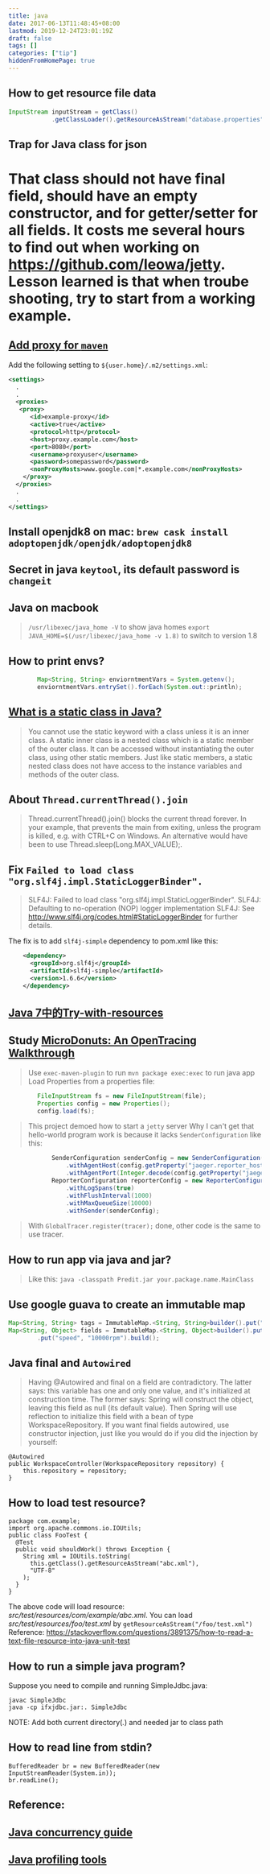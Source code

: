 ```yaml
---
title: java
date: 2017-06-13T11:48:45+08:00
lastmod: 2019-12-24T23:01:19Z
draft: false
tags: []
categories: ["tip"]
hiddenFromHomePage: true
---
```


## How to get resource file data

```java
InputStream inputStream = getClass()
			.getClassLoader().getResourceAsStream("database.properties");
```

## Trap for Java class for json

That class should not have final field, should have an empty constructor, and for getter/setter for all fields. It costs me several hours to find out when working on https://github.com/leowa/jetty. Lesson learned is that when troube shooting, try to start from a working example.
=======
## [Add proxy for `maven`](https://maven.apache.org/guides/mini/guide-proxies.html)

Add the following setting to `${user.home}/.m2/settings.xml`:

```xml
<settings>
  .
  .
  <proxies>
   <proxy>
      <id>example-proxy</id>
      <active>true</active>
      <protocol>http</protocol>
      <host>proxy.example.com</host>
      <port>8080</port>
      <username>proxyuser</username>
      <password>somepassword</password>
      <nonProxyHosts>www.google.com|*.example.com</nonProxyHosts>
    </proxy>
  </proxies>
  .
  .
</settings>
```

## Install openjdk8 on mac: `brew cask install adoptopenjdk/openjdk/adoptopenjdk8`

## Secret in java `keytool`, its default password is `changeit`

## Java on macbook
> `/usr/libexec/java_home -V` to show java homes 
> `export JAVA_HOME=$(/usr/libexec/java_home -v 1.8)` to switch to version 1.8

## How to print envs?

```java
        Map<String, String> enviorntmentVars = System.getenv();
        enviorntmentVars.entrySet().forEach(System.out::println);
```

## [What is a static class in Java?](https://www.tutorialspoint.com/What-is-a-static-class-in-Java)
> You cannot use the static keyword with a class unless it is an inner class. A static inner class is a nested class which is a static member of the outer class. It can be accessed without instantiating the outer class, using other static members. Just like static members, a static nested class does not have access to the instance variables and methods of the outer class.

##  About `Thread.currentThread().join`
> Thread.currentThread().join() blocks the current thread forever. In your example, that prevents the main from exiting, unless the program is killed, e.g. with CTRL+C on Windows.
> An alternative would have been to use Thread.sleep(Long.MAX_VALUE);.

## Fix `Failed to load class "org.slf4j.impl.StaticLoggerBinder".`
> SLF4J: Failed to load class "org.slf4j.impl.StaticLoggerBinder".
> SLF4J: Defaulting to no-operation (NOP) logger implementation
> SLF4J: See http://www.slf4j.org/codes.html#StaticLoggerBinder for further details.

The fix is to add `slf4j-simple` dependency to pom.xml like this:

```xml
    <dependency>
      <groupId>org.slf4j</groupId>
      <artifactId>slf4j-simple</artifactId>
      <version>1.6.6</version>
    </dependency>
```

## [Java 7中的Try-with-resources](http://ifeve.com/java-7%E4%B8%AD%E7%9A%84try-with-resources/)

## Study [MicroDonuts: An OpenTracing Walkthrough](https://github.com/opentracing-contrib/java-opentracing-walkthrough)
> Use `exec-maven-plugin` to run `mvn package exec:exec` to run java app
> Load Properties from a properties file:
```java
        FileInputStream fs = new FileInputStream(file);
        Properties config = new Properties();
        config.load(fs);
```
> This project demoed how to start a `jetty` server
> Why I can't get that hello-world program work is because it lacks `SenderConfiguration` like this:
```java
            SenderConfiguration senderConfig = new SenderConfiguration()
                .withAgentHost(config.getProperty("jaeger.reporter_host"))
                .withAgentPort(Integer.decode(config.getProperty("jaeger.reporter_port")));
            ReporterConfiguration reporterConfig = new ReporterConfiguration()
                .withLogSpans(true)
                .withFlushInterval(1000)
                .withMaxQueueSize(10000)
                .withSender(senderConfig);
```
> With `GlobalTracer.register(tracer);` done, other code is the same to use tracer.

## How to run app via java and jar?
> Like this: `java -classpath Predit.jar your.package.name.MainClass`

## Use google guava to create an immutable map

```java
Map<String, String> tags = ImmutableMap.<String, String>builder().put("deviceId", "dev101").build();
Map<String, Object> fields = ImmutableMap.<String, Object>builder().put("temperature", 10)
        .put("speed", "10000rpm").build();
```

## Java final and `Autowired`
> Having @Autowired and final on a field are contradictory.
> The latter says: this variable has one and only one value, and it's initialized at construction time.
> The former says: Spring will construct the object, leaving this field as null (its default value). Then Spring will use reflection to initialize this field with a bean of type WorkspaceRepository.
> If you want final fields autowired, use constructor injection, just like you would do if you did the injection by yourself:

```
@Autowired
public WorkspaceController(WorkspaceRepository repository) {
    this.repository = repository;
}
```

## How to load test resource?
```
package com.example;
import org.apache.commons.io.IOUtils;
public class FooTest {
  @Test 
  public void shouldWork() throws Exception {
    String xml = IOUtils.toString(
      this.getClass().getResourceAsStream("abc.xml"),
      "UTF-8"
    );
  }
}
```
The above code will load resource: *src/test/resources/com/example/abc.xml*.  You can load *src/test/resources/foo/test.xml* by `getResourceAsStream("/foo/test.xml")`
Reference: https://stackoverflow.com/questions/3891375/how-to-read-a-text-file-resource-into-java-unit-test
## How to run a simple java program?
Suppose you need to compile and running SimpleJdbc.java:
```
javac SimpleJdbc
java -cp ifxjdbc.jar:. SimpleJdbc
```
NOTE: Add both current directory(_._) and needed jar to class path
## How to read line from stdin?
```
BufferedReader br = new BufferedReader(new InputStreamReader(System.in));
br.readLine();
```

## Reference: 
## [Java concurrency guide](http://winterbe.com/posts/2015/04/07/java8-concurrency-tutorial-thread-executor-examples/)
## [Java profiling tools](http://www.infoq.com/articles/java-profiling-with-open-source)
